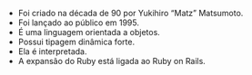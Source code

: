 - Foi criado na década de 90 por Yukihiro “Matz” Matsumoto.
- Foi lançado ao público em 1995.
- É uma linguagem orientada a objetos.
- Possui tipagem dinâmica forte.
- Ela é interpretada.
- A expansão do Ruby está ligada ao Ruby on Rails.
